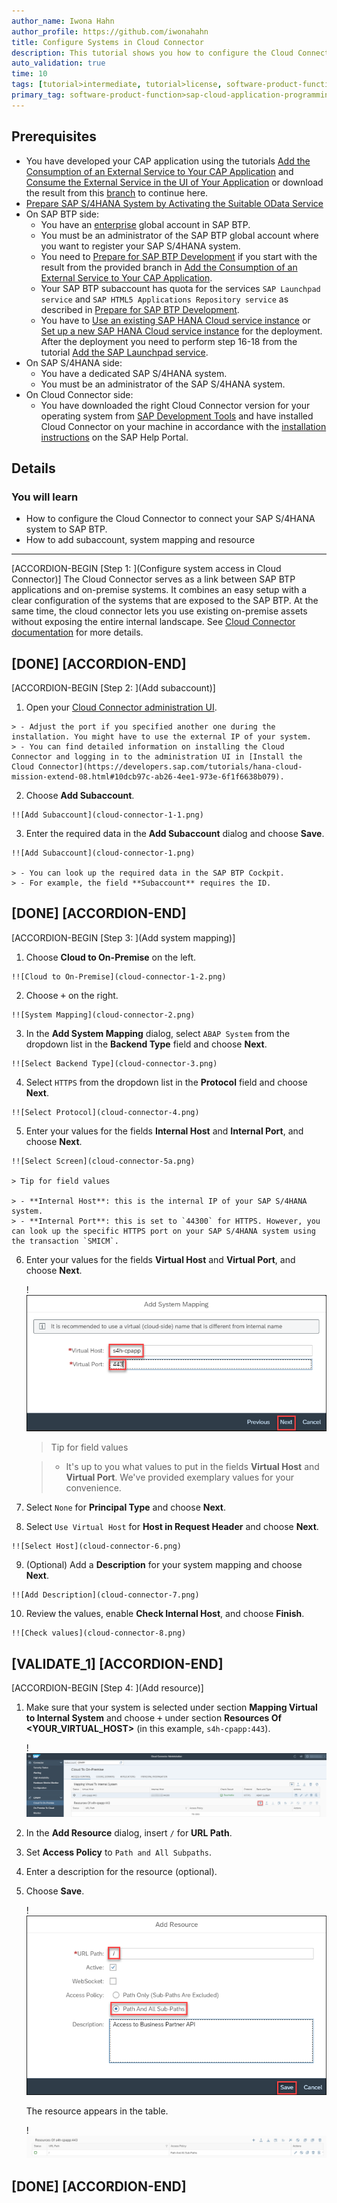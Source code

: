 ```yaml
---
author_name: Iwona Hahn
author_profile: https://github.com/iwonahahn
title: Configure Systems in Cloud Connector
description: This tutorial shows you how to configure the Cloud Connector to connect your SAP S/4HANA system to SAP BTP.
auto_validation: true
time: 10
tags: [tutorial>intermediate, tutorial>license, software-product-function>sap-cloud-application-programming-model, programming-tool>node-js, software-product>sap-business-technology-platform, software-product>sap-s-4hana]
primary_tag: software-product-function>sap-cloud-application-programming-model
---
```

## Prerequisites
 - You have developed your CAP application using the tutorials [Add the Consumption of an External Service to Your CAP Application](btp-app-ext-service-add-consumption) and [Consume the External Service in the UI of Your Application](btp-app-ext-service-consume-ui) or download the result from this [branch](https://github.com/SAP-samples/cloud-cap-risk-management/tree/ext-service-consume-ui) to continue here.
 - [Prepare SAP S/4HANA System by Activating the Suitable OData Service](btp-app-ext-service-odata-service)
 - On SAP BTP side:
    - You have an [enterprise](https://help.sap.com/viewer/65de2977205c403bbc107264b8eccf4b/Cloud/en-US/171511cc425c4e079d0684936486eee6.html) global account in SAP BTP.
    - You must be an administrator of the SAP BTP global account where you want to register your SAP S/4HANA system.
    - You need to [Prepare for SAP BTP Development](btp-app-prepare-btp) if you start with the result from the provided branch in [Add the Consumption of an External Service to Your CAP Application](btp-app-ext-service-add-consumption).
    - Your SAP BTP subaccount has quota for the services `SAP Launchpad service` and `SAP HTML5 Applications Repository service` as described in [Prepare for SAP BTP Development](btp-app-prepare-btp).
    - You have to [Use an existing SAP HANA Cloud service instance](https://developers.sap.com/tutorials/btp-app-hana-cloud-setup.html#42a0e8d7-8593-48f1-9a0e-67ef7ee4df18) or [Set up a new SAP HANA Cloud service instance](https://developers.sap.com/tutorials/btp-app-hana-cloud-setup.html#3b20e31c-e9eb-44f7-98ed-ceabfd9e586e) for the deployment. After the deployment you need to perform step 16-18 from the tutorial [Add the SAP Launchpad service](btp-app-launchpad-service).
- On SAP S/4HANA side:
    - You have a dedicated SAP S/4HANA system.
    - You must be an administrator of the SAP S/4HANA system.
 - On Cloud Connector side:
    - You have downloaded the right Cloud Connector version for your operating system from [SAP Development Tools](https://tools.hana.ondemand.com/#cloud) and have installed Cloud Connector on your machine in accordance with the [installation instructions](https://help.sap.com/viewer/cca91383641e40ffbe03bdc78f00f681/LATEST/en-US/57ae3d62f63440f7952e57bfcef948d3.html) on the SAP Help Portal.

## Details
### You will learn
- How to configure the Cloud Connector to connect your SAP S/4HANA system to SAP BTP.
- How to add subaccount, system mapping and resource

---

[ACCORDION-BEGIN [Step 1: ](Configure system access in Cloud Connector)]
The Cloud Connector serves as a link between SAP BTP applications and on-premise systems. It combines an easy setup with a clear configuration of the systems that are exposed to the SAP BTP. At the same time, the cloud connector lets you use existing on-premise assets without exposing the entire internal landscape. See [Cloud Connector documentation](https://help.sap.com/viewer/cca91383641e40ffbe03bdc78f00f681/LATEST/en-US/e6c7616abb5710148cfcf3e75d96d596.html) for more details.

[DONE]
[ACCORDION-END]
---
[ACCORDION-BEGIN [Step 2: ](Add subaccount)]
1.    Open your [Cloud Connector administration UI](https://localhost:8443/).

    > - Adjust the port if you specified another one during the installation. You might have to use the external IP of your system.
    > - You can find detailed information on installing the Cloud Connector and logging in to the administration UI in [Install the Cloud Connector](https://developers.sap.com/tutorials/hana-cloud-mission-extend-08.html#10dcb97c-ab26-4ee1-973e-6f1f6638b079).


2.    Choose **Add Subaccount**.

    !![Add Subaccount](cloud-connector-1-1.png)

3.    Enter the required data in the **Add Subaccount** dialog and choose **Save**.

    !![Add Subaccount](cloud-connector-1.png)

    > - You can look up the required data in the SAP BTP Cockpit.
    > - For example, the field **Subaccount** requires the ID.

[DONE]
[ACCORDION-END]
---
[ACCORDION-BEGIN [Step 3: ](Add system mapping)]
1.    Choose **Cloud to On-Premise** on the left.

    !![Cloud to On-Premise](cloud-connector-1-2.png)

2.    Choose <kbd>+</kbd> on the right.

    !![System Mapping](cloud-connector-2.png)

3.    In the **Add System Mapping** dialog, select `ABAP System` from the dropdown list in the **Backend Type** field and choose **Next**.

    !![Select Backend Type](cloud-connector-3.png)

4.    Select `HTTPS` from the dropdown list in the **Protocol** field and choose **Next**.

    !![Select Protocol](cloud-connector-4.png)

5.    Enter your values for the fields **Internal Host** and **Internal Port**, and choose **Next**.

    !![Select Screen](cloud-connector-5a.png)

    > Tip for field values

    > - **Internal Host**: this is the internal IP of your SAP S/4HANA system.
    > - **Internal Port**: this is set to `44300` for HTTPS. However, you can look up the specific HTTPS port on your SAP S/4HANA system using the transaction `SMICM`.

6. Enter your values for the fields **Virtual Host** and **Virtual Port**, and choose **Next**.

    !![Select Screen](cloud-connector-5b.png)

    > Tip for field values

    > - It's up to you what values to put in the fields **Virtual Host** and **Virtual Port**. We've provided exemplary values for your convenience.

7.    Select `None` for **Principal Type** and choose **Next**.

8.    Select `Use Virtual Host` for **Host in Request Header** and choose **Next**.

    !![Select Host](cloud-connector-6.png)

9.    (Optional) Add a **Description** for your system mapping and choose **Next**.

    !![Add Description](cloud-connector-7.png)

10.    Review the values, enable **Check Internal Host**, and choose **Finish**.

    !![Check values](cloud-connector-8.png)

[VALIDATE_1]
[ACCORDION-END]
---
[ACCORDION-BEGIN [Step 4: ](Add resource)]
1. Make sure that your system is selected under section **Mapping Virtual to Internal System** and choose <kbd>+</kbd> under section **Resources Of <YOUR_VIRTUAL_HOST>** (in this example, `s4h-cpapp:443`).

    !![Button](cloud-connector-9.png)

2. In the **Add Resource** dialog, insert `/` for **URL Path**.

3. Set **Access Policy** to `Path and All Subpaths`.

4. Enter a description for the resource (optional).

5. Choose **Save**.

    !![Enter data](cloud-connector-10.png)

    The resource appears in the table.

    !![Added Resource](cloud-connector-11.png)

[DONE]
[ACCORDION-END]
---
